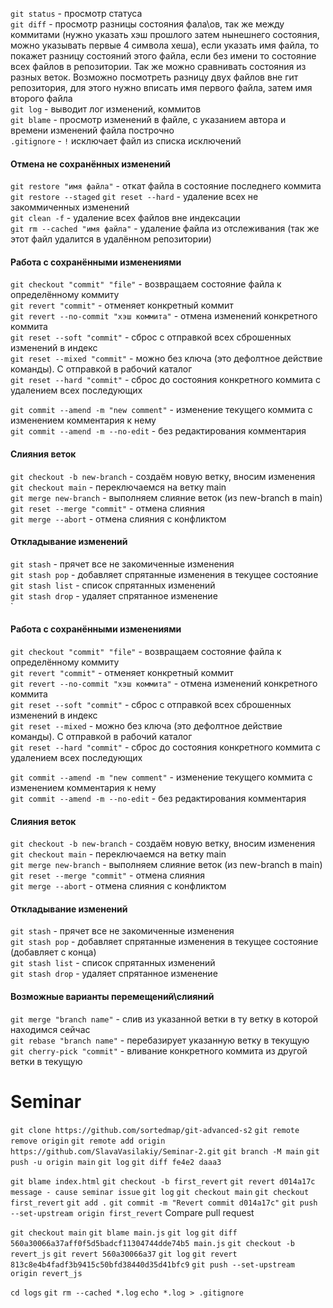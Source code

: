 `git status` - просмотр статуса <br>
`git diff` - просмотр разницы состояния фала\ов, так же между коммитами (нужно указать хэш прошлого затем нынешнего состояния, можно указывать первые 4 символа хеша), если указать имя файла, то покажет разницу состояний этого файла, если без имени то состояние всех файлов в репозитории. Так же можно сравнивать состояния из разных веток. Возможно посмотреть разницу двух файлов вне гит репозитория, для этого нужно вписать имя первого файла, затем имя второго файла <br>
`git log` - выводит лог изменений, коммитов <br>
`git blame` - просмотр изменений в файле, с указанием автора и времени изменений файла построчно <br>
`.gitignore` - `!` исключает файл из списка исключений <br>

#### Отмена не сохранённых изменений

`git restore "имя файла"` - откат файла в состояние последнего коммита <br>
`git restore --staged`
`git reset --hard` - удаление всех не закоммиченных изменений <br>
`git clean -f` - удаление всех файлов вне индексации <br>
`git rm --cached "имя файла"` - удаление файла из отслеживания (так же этот файл удалится в удалённом репозитории) <br>

#### Работа с сохранёнными изменениями

`git checkout "commit" "file"` - возвращаем состояние файла к определённому коммиту <br>
`git revert "commit"` - отменяет конкретный коммит <br>
`git revert --no-commit "хэш коммита"` - отмена изменений конкретного коммита <br>
`git reset --soft "commit"` - сброс с отправкой всех сброшенных изменений в индекс <br>
`git reset --mixed "commit"` - можно без ключа (это дефолтное действие команды). С отправкой в рабочий каталог <br>
`git reset --hard "commit"` - сброс до состояния конкретного коммита с удалением всех последующих <br>

`git commit --amend -m "new comment"` - изменение текущего коммита с изменением комментария к нему <br>
`git commit --amend -m --no-edit` - без редактирования комментария <br>

#### Слияния веток

`git checkout -b new-branch` - создаём новую ветку, вносим изменения <br>
`git checkout main` - переключаемся на ветку main <br>
`git merge new-branch` - выполняем слияние веток (из new-branch в main) <br>
`git reset --merge "commit"` - отмена слияния <br>
`git merge --abort` - отмена слияния с конфликтом <br>

#### Откладывание изменений

`git stash` - прячет все не закомиченные изменения <br>
`git stash pop` - добавляет спрятанные изменения в текущее состояние <br>
`git stash list` - список спрятанных изменений <br>
`git stash drop` - удаляет спрятанное изменение <br>
`

#### Работа с сохранёнными изменениями

`git checkout "commit" "file"` - возвращаем состояние файла к определённому коммиту <br>
`git revert "commit"` - отменяет конкретный коммит <br>
`git revert --no-commit "хэш коммита"` - отмена изменений конкретного коммита <br>
`git reset --soft "commit"` - сброс с отправкой всех сброшенных изменений в индекс <br>
`git reset --mixed` - можно без ключа (это дефолтное действие команды). С отправкой в рабочий каталог <br>
`git reset --hard "commit"` - сброс до состояния конкретного коммита с удалением всех последующих <br>

`git commit --amend -m "new comment"` - изменение текущего коммита с изменением комментария к нему <br>
`git commit --amend -m --no-edit` - без редактирования комментария <br>

#### Слияния веток

`git checkout -b new-branch` - создаём новую ветку, вносим изменения <br>
`git checkout main` - переключаемся на ветку main <br>
`git merge new-branch` - выполняем слияние веток (из new-branch в main) <br>
`git reset --merge "commit"` - отмена слияния <br>
`git merge --abort` - отмена слияния с конфликтом <br>

#### Откладывание изменений

`git stash` - прячет все не закомиченные изменения <br>
`git stash pop` - добавляет спрятанные изменения в текущее состояние (добавляет с конца) <br>
`git stash list` - список спрятанных изменений <br>
`git stash drop` - удаляет спрятанное изменение <br>

#### Возможные варианты перемещений\слияний

`git merge "branch name"` - слив из указанной ветки в ту ветку в которой находимся сейчас <br>
`git rebase "branch name"` - перебазирует указанную ветку в текущую <br>
`git cherry-pick "commit"` - вливание конкретного коммита из другой ветки в текущую <br>

# Seminar

`git clone https://github.com/sortedmap/git-advanced-s2`
`git remote remove origin`
`git remote add origin https://github.com/SlavaVasilakiy/Seminar-2.git`
`git branch -M main`
`git push -u origin main`
`git log`
`git diff fe4e2 daaa3`

`git blame index.html`
`git checkout -b first_revert`
`git revert d014a17c`
`message - cause seminar issue`
`git log`
`git checkout main`
`git checkout first_revert`
`git add .`
`git commit -m "Revert commit d014a17c"`
`git push --set-upstream origin first_revert`
Compare pull request

`git checkout main`
`git blame main.js`
`git log`
`git diff 560a30066a37aff0f5d5badcf11304744dde74b5 main.js`
`git checkout -b revert_js`
`git revert 560a30066a37`
`git log`
`git revert 813c8e4b4fadf3b9415c50bfd38440d35d41bfc9`
`git push --set-upstream origin revert_js`

`cd logs`
`git rm --cached *.log`
`echo *.log > .gitignore`
